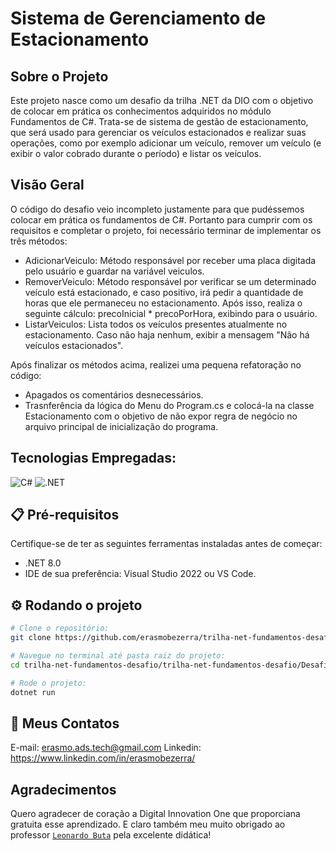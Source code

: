 # Sistema de Gerenciamento de Estacionamento

## Sobre o Projeto
Este projeto nasce como um desafio da trilha .NET da DIO com o objetivo de colocar em prática os conhecimentos adquiridos no módulo Fundamentos de C#. Trata-se de sistema de gestão de estacionamento, que será usado para gerenciar os veículos estacionados e realizar suas operações, como por exemplo adicionar um veículo, remover um veículo (e exibir o valor cobrado durante o período) e listar os veículos.

## Visão Geral
O código do desafio veio incompleto justamente para que pudéssemos colocar em prática os fundamentos de C#.  Portanto para cumprir com os requisitos e completar o projeto, foi necessário terminar de implementar os três métodos:

* AdicionarVeiculo: Método responsável por receber uma placa digitada pelo usuário e guardar na variável veiculos.
* RemoverVeiculo: Método responsável por verificar se um determinado veículo está estacionado, e caso positivo, irá pedir a quantidade de horas que ele permaneceu no estacionamento. Após isso, realiza o seguinte cálculo: precoInicial * precoPorHora, exibindo para o usuário.
* ListarVeiculos: Lista todos os veículos presentes atualmente no estacionamento. Caso não haja nenhum, exibir a mensagem "Não há veículos estacionados".

Após finalizar os métodos acima, realizei uma pequena refatoração no código: 
* Apagados os comentários desnecessários.
* Trasnferência da lógica do Menu do Program.cs e colocá-la na classe Estacionamento com o objetivo de não expor regra de negócio no arquivo principal de inicialização do programa.
  
## Tecnologias Empregadas:
  <img alt="C#" src="https://img.shields.io/badge/C%23-239120?logo=c-sharp&logoColor=white&style=for-the-badge" />
  <img alt=".NET" src="https://img.shields.io/badge/.NET-5C2D91?logo=.net&logoColor=white&style=for-the-badge" />  

## 📋 Pré-requisitos
Certifique-se de ter as seguintes ferramentas instaladas antes de começar:
- .NET 8.0
- IDE de sua preferência: Visual Studio 2022 ou VS Code. 


## ⚙️ Rodando o projeto

```bash
# Clone o repositório:
git clone https://github.com/erasmobezerra/trilha-net-fundamentos-desafio

# Navegue no terminal até pasta raiz do projeto:
cd trilha-net-fundamentos-desafio/trilha-net-fundamentos-desafio/DesafioFundamentos

# Rode o projeto:
dotnet run

```


## 📧 Meus Contatos
E-mail: erasmo.ads.tech@gmail.com
Linkedin: https://www.linkedin.com/in/erasmobezerra/


## Agradecimentos

Quero agradecer de coração a Digital Innovation One que proporciana gratuita esse aprendizado. E claro também meu muito obrigado ao professor <a href="https://www.linkedin.com/in/leonardo-buta/">`Leonardo Buta`</a> pela excelente didática! 
